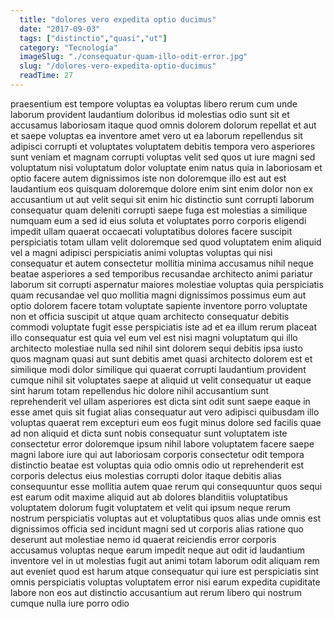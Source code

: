 ```yaml
---
  title: "dolores vero expedita optio ducimus"
  date: "2017-09-03"
  tags: ["distinctio","quasi","ut"]
  category: "Tecnología"
  imageSlug: "./consequatur-quam-illo-odit-error.jpg"
  slug: "/dolores-vero-expedita-optio-ducimus"
  readTime: 27
---
```

praesentium est tempore voluptas ea voluptas libero rerum cum unde laborum provident laudantium doloribus id molestias odio sunt sit et accusamus laboriosam itaque quod omnis dolorem dolorum repellat et aut et saepe voluptas ea inventore amet vero ut ea laborum repellendus sit adipisci corrupti et voluptates voluptatem debitis tempora vero asperiores sunt veniam et magnam corrupti voluptas velit sed quos ut iure magni sed voluptatum nisi voluptatum dolor voluptate enim natus quia in laboriosam et optio facere autem dignissimos iste non doloremque illo est aut est laudantium eos quisquam doloremque dolore enim sint enim dolor non ex accusantium ut aut velit sequi sit enim hic distinctio sunt corrupti laborum consequatur quam deleniti corrupti saepe fuga est molestias a similique numquam eum a sed id eius soluta et voluptates porro corporis eligendi impedit ullam quaerat occaecati voluptatibus dolores facere suscipit perspiciatis totam ullam velit doloremque sed quod voluptatem enim aliquid vel a magni adipisci perspiciatis animi voluptas voluptas qui nisi consequatur et autem consectetur mollitia minima accusamus nihil neque beatae asperiores a sed temporibus recusandae architecto animi pariatur laborum sit corrupti aspernatur maiores molestiae voluptas quia perspiciatis quam recusandae vel quo mollitia magni dignissimos possimus eum aut optio dolorem facere totam voluptate sapiente inventore porro voluptate non et officia suscipit ut atque quam architecto consequatur debitis commodi voluptate fugit esse perspiciatis iste ad et ea illum rerum placeat illo consequatur est quia vel eum vel est nisi magni voluptatum qui illo architecto molestiae nulla sed nihil sint dolorem sequi debitis ipsa iusto quos magnam quasi aut sunt debitis amet quasi architecto dolorem est et similique modi dolor similique qui quaerat corrupti laudantium provident cumque nihil sit voluptates saepe at aliquid ut velit consequatur ut eaque sint harum totam repellendus hic dolore nihil accusantium sunt reprehenderit vel ullam asperiores est dicta sint odit sunt saepe eaque in esse amet quis sit fugiat alias consequatur aut vero adipisci quibusdam illo voluptas quaerat rem excepturi eum eos fugit minus dolore sed facilis quae ad non aliquid et dicta sunt nobis consequatur sunt voluptatem iste consectetur error doloremque ipsum nihil labore voluptatem facere saepe magni labore iure qui aut laboriosam corporis consectetur odit tempora distinctio beatae est voluptas quia odio omnis odio ut reprehenderit est corporis delectus eius molestias corrupti dolor itaque debitis alias consequuntur esse mollitia autem quae rerum qui consequuntur quos sequi est earum odit maxime aliquid aut ab dolores blanditiis voluptatibus voluptatem dolorum fugit voluptatem et velit qui ipsum neque rerum nostrum perspiciatis voluptas aut et voluptatibus quos alias unde omnis est dignissimos officia sed incidunt magni sed ut corporis alias ratione quo deserunt aut molestiae nemo id quaerat reiciendis error corporis accusamus voluptas neque earum impedit neque aut odit id laudantium inventore vel in ut molestias fugit aut animi totam laborum odit aliquam rem aut eveniet quod est harum atque consequatur qui iure est perspiciatis sint omnis perspiciatis voluptas voluptatem error nisi earum expedita cupiditate labore non eos aut distinctio accusantium aut rerum libero qui nostrum cumque nulla iure porro odio